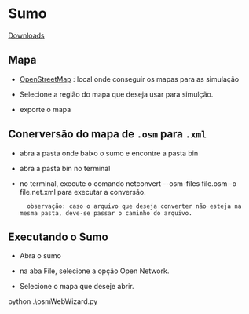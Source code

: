 # Sumo

[Downloads](https://sumo.dlr.de/docs/Downloads.php)

## Mapa

- [OpenStreetMap](https://www.openstreetmap.org) : local onde conseguir os mapas para as simulação

- Selecione a região do mapa que deseja usar para simulção.

- exporte o mapa

## Conerversão do mapa de `.osm` para `.xml`

- abra a pasta onde baixo o sumo e encontre a pasta bin

- abra a pasta bin no terminal

- no terminal, execute o comando netconvert --osm-files file.osm -o file.net.xml para executar a conversão.

        observação: caso o arquivo que deseja converter não esteja na mesma pasta, deve-se passar o caminho do arquivo.

## Executando o Sumo

- Abra o sumo

- na aba File, selecione a opção Open Network.

- Selecione o mapa que deseje abrir.



python .\osmWebWizard.py
